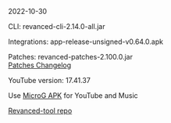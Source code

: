 2022-10-30
  
CLI: revanced-cli-2.14.0-all.jar  

Integrations: app-release-unsigned-v0.64.0.apk  

Patches: revanced-patches-2.100.0.jar  
[Patches Changelog](https://github.com/revanced/revanced-patches/releases/tag/v2.100.0)  

YouTube version: 17.41.37

Use [MicroG APK](https://github.com/inotia00/VancedMicroG/releases/latest/download/microg.apk) for YouTube and Music

[Revanced-tool repo](https://github.com/Kingsmanvn-Official/Revanced-tool)
